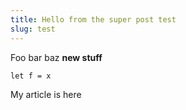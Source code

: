 ```yaml
---
title: Hello from the super post test
slug: test
---
```


Foo bar baz **new stuff**

```reason
let f = x
```

My article is here
